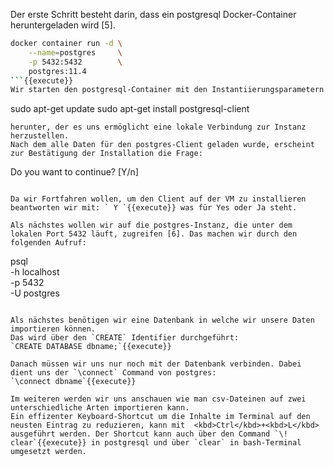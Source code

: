 Der erste Schritt besteht darin, dass ein postgresql Docker-Container heruntergeladen wird [5]. 

```bash
docker container run -d \
    --name=postgres     \
    -p 5432:5432        \
    postgres:11.4
```{{execute}}
Wir starten den postgresql-Container mit den Instantiierungsparametern für den Benuzter postgres und laden im Anschluss eine postgresql-Client über:
```
sudo apt-get update
sudo apt-get install postgresql-client 
```{{execute}}
herunter, der es uns ermöglicht eine lokale Verbindung zur Instanz herzustellen.
Nach dem alle Daten für den postgres-Client geladen wurde, erscheint zur Bestätigung der Installation die Frage: 
```
Do you want to continue? [Y/n]
```

Da wir Fortfahren wollen, um den Client auf der VM zu installieren beantworten wir mit: ` Y `{{execute}} was für Yes oder Ja steht.

Als nächstes wollen wir auf die postgres-Instanz, die unter dem lokalen Port 5432 läuft, zugreifen [6]. Das machen wir durch den folgenden Aufruf:
```
psql                \
    -h localhost    \
    -p 5432         \
    -U postgres
```{{execute}}
  
Als nächstes benötigen wir eine Datenbank in welche wir unsere Daten importieren können.
Das wird über den `CREATE` Identifier durchgeführt:
`CREATE DATABASE dbname;`{{execute}}

Danach müssen wir uns nur noch mit der Datenbank verbinden. Dabei dient uns der `\connect` Command von postgres:
`\connect dbname`{{execute}}

Im weiteren werden wir uns anschauen wie man csv-Dateinen auf zwei unterschiedliche Arten importieren kann.
Ein effizenter Keyboard-Shortcut um die Inhalte im Terminal auf den neusten Eintrag zu reduzieren, kann mit  <kbd>Ctrl</kbd>+<kbd>L</kbd> ausgeführt werden. Der Shortcut kann auch über den Command `\! clear`{{execute}} in postgresql und über `clear` in bash-Terminal umgesetzt werden.